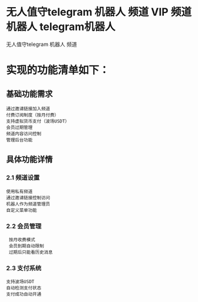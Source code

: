 # 无人值守telegram 机器人 频道 VIP 频道 机器人 telegram机器人
无人值守telegram 机器人 频道
# 实现的功能清单如下：




## 基础功能需求
 ~~~
 通过邀请链接加入频道
 付费订阅制度（按月付费）
 支持虚拟货币支付（波场USDT）
 会员过期管理
 频道内容访问控制
 管理后台功能
~~~
## 具体功能详情
 ### 2.1 频道设置
 ~~~
 使用私有频道
 通过邀请链接控制访问
 机器人作为频道管理员
 自定义菜单功能
~~~
 ### 2.2 会员管理
~~~
 按月收费模式
 会员到期自动限制
 过期后只能看历史消息
~~~
 ###  2.3 支付系统
 ~~~
 支持波场USDT
 自动检测支付状态
 支付成功自动开通
~~~



